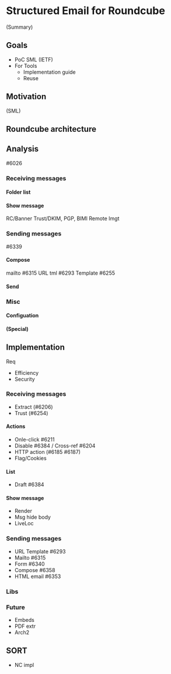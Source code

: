 # Structured Email for Roundcube

(Summary)

## Goals

* PoC SML (IETF)
* For Tools
    * Implementation guide
    * Reuse

## Motivation

(SML)

## Roundcube architecture

## Analysis

#6026

### Receiving messages

#### Folder list

#### Show message

RC/Banner
Trust/DKIM, PGP, BIMI
Remote Imgt

### Sending messages

#6339


#### Compose

mailto #6315
URL tml #6293
Template #6255

#### Send


### Misc

#### Configuation

#### (Special)


## Implementation

Req

* Efficiency
* Security

### Receiving messages

* Extract (#6206)
* Trust (#6254)

#### Actions

* Onle-click #6211
* Disable #6384 / Cross-ref #6204
* HTTP action (#6185 #6187)
* Flag/Cookies

#### List

* Draft #6384

#### Show message

* Render
* Msg hide body
* LiveLoc


### Sending messages

* URL Template #6293
* Mailto #6315
* Form #6340
* Compose #6358
* HTML email #6353

### Libs

### Future

* Embeds
* PDF extr
* Arch2

## SORT

* NC impl